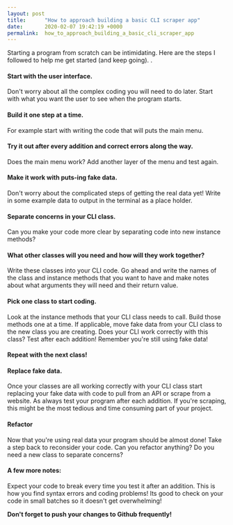 ```yaml
---
layout: post
title:      "How to approach building a basic CLI scraper app"
date:       2020-02-07 19:42:19 +0000
permalink:  how_to_approach_building_a_basic_cli_scraper_app
---
```


Starting a program from scratch can be intimidating.  Here are the steps I followed to help me get started (and keep going).
.
#### Start with the user interface.

Don't worry about all the complex coding you will need to do later.  Start with what you want the user to see when the program starts.

#### Build it one step at a time.

For example start with writing the code that will puts the main menu.

#### Try it out after every addition and correct errors along the way.

Does the main menu work?  Add another layer of the menu and test again.

#### Make it work with puts-ing fake data.

Don't worry about the complicated steps of getting the real data yet!  Write in some example data to output in the terminal as a place holder.

#### Separate concerns in your CLI class.

Can you make your code more clear by separating code into new instance methods?
	
#### What other classes will you need and how will they work together?

Write these classes into your CLI code.  Go ahead and write the names of the class and instance methods that you want to have and make notes about what arguments they will need and their return value.

#### Pick one class to start coding.

Look at the instance methods that your CLI class needs to call.  Build those methods one at a time.  If applicable, move fake data from your CLI class to the new class you are creating.  Does your CLI work correctly with this class?  Test after each addition!  Remember you're still using fake data!
	
#### Repeat with the next class!

#### Replace fake data.

Once your classes are all working correctly with your CLI class start replacing your fake data with code to pull from an API or scrape from a website.  As always test your program after each addition.  If you're scraping, this might be the most tedious and time consuming part of your project.  

#### Refactor

Now that you're using real data your program should be almost done!  Take a step back to reconsider your code.  Can you refactor anything?  Do you need a new class to separate concerns?

#### A few more notes:  

Expect your code to break every time you test it after an addition.  This is how you find syntax errors and coding problems!  Its good to check on your code in small batches so it doesn't get overwhelming!  

**Don't forget to push your changes to Github frequently!**
